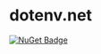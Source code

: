 ﻿# dotenv.net

[![NuGet Badge](https://buildstats.info/nuget/dotenv.net.DependencyInjection.Microsoft)](https://www.nuget.org/packages/dotenv.net.DependencyInjection.Microsoft)